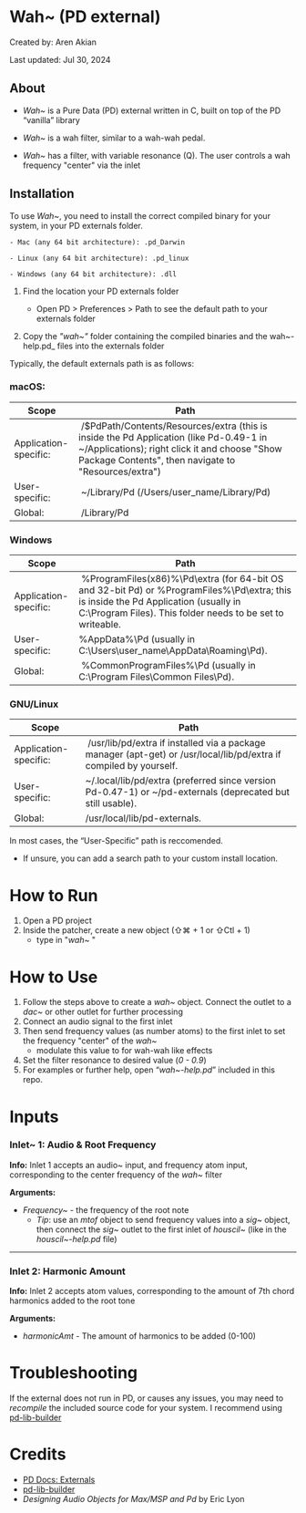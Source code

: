 Wah~ (PD external)
====
Created by: Aren Akian

Last updated: Jul 30, 2024


## About
 - _Wah~_ is a Pure Data (PD) external written in C, built on top of the PD “vanilla” library

- _Wah~_ is a wah filter, similar to a wah-wah pedal.

- _Wah~_ has a filter, with variable resonance (Q). The user controls a wah frequency "center" via the inlet


## Installation
To use _Wah~_, you need to install the correct compiled binary for your system, in your PD externals folder. 

    - Mac (any 64 bit architecture): .pd_Darwin

    - Linux (any 64 bit architecture): .pd_linux

    - Windows (any 64 bit architecture): .dll

1. Find the location your PD externals folder
    - Open PD > Preferences > Path to see the default path to your externals folder 

2. Copy the _"wah~"_ folder containing the compiled binaries and the wah~-help.pd_ files into the externals folder

Typically, the default externals path is as follows:
        
### macOS:

| Scope | Path |
| ------ | ------- |
| Application-specific: |  /$PdPath/Contents/Resources/extra (this is inside the Pd Application (like Pd-0.49-1 in ~/Applications); right click it and choose "Show Package Contents", then navigate to "Resources/extra") |
| User-specific: |  ~/Library/Pd (/Users/user_name/Library/Pd) |
| Global: |  /Library/Pd

### Windows
| Scope | Path |
| ------ | ------- |
| Application-specific: | %ProgramFiles(x86)%\Pd\extra (for 64-bit OS and 32-bit Pd) or %ProgramFiles%\Pd\extra; this is inside the Pd Application (usually in C:\Program Files). This folder needs to be set to writeable.
| User-specific: | %AppData%\Pd (usually in C:\Users\user_name\AppData\Roaming\Pd).
| Global: | %CommonProgramFiles%\Pd (usually in C:\Program Files\Common Files\Pd).

### GNU/Linux

| Scope | Path |
| ------ | ------- |
| Application-specific: |  /usr/lib/pd/extra if installed via a package manager (apt-get) or /usr/local/lib/pd/extra if compiled by yourself.
| User-specific: | ~/.local/lib/pd/extra (preferred since version Pd-0.47-1) or ~/pd-externals (deprecated but still usable).
| Global: | /usr/local/lib/pd-externals.

In most cases, the “User-Specific” path is reccomended.
- If unsure, you can add a search path to your custom install location. 



How to Run
=======

1. Open a PD project
2. Inside the patcher, create a new object (⇧⌘ + 1 or ⇧Ctl + 1) 
    - type in "_wah~_ "


How to Use
=======
1. Follow the steps above to create a _wah~_ object. Connect the outlet to a _dac~_ or other outlet for further processing
2. Connect an audio signal to the first inlet
3. Then send frequency values (as number atoms) to the first inlet to set the frequency "center" of the _wah~_
    - modulate this value to for wah-wah like effects
4. Set the filter resonance to desired value (_0 - 0.9_)
5. For examples or further help, open “_wah~-help.pd_” included in this repo.

Inputs
===

### Inlet~ 1: Audio & Root Frequency
**Info:** Inlet 1 accepts an audio~ input, and frequency atom input, corresponding to the center frequency of the _wah~_ filter 

**Arguments:** 
- _Frequency~_ - the frequency of the root note
    - _Tip_: use an _mtof_ object to send frequency values into a _sig~_ object, then connect the _sig~_ outlet to the first inlet of _houscil~_ (like in the _houscil~-help.pd_ file)


***
### Inlet 2: Harmonic Amount 

**Info:** Inlet 2 accepts atom values, corresponding to the amount of 7th chord harmonics added to the root tone

**Arguments:**
- _harmonicAmt_ - The amount of harmonics to be added (0-100)


Troubleshooting
===
If the external does not run in PD, or causes any issues, you may need to _recompile_ the included source code for your system. I recommend using [pd-lib-builder](https://github.com/pure-data/pd-lib-builder)

Credits
===
- [PD Docs: Externals](https://msp.ucsd.edu/Pd_documentation/x4.htm)
- [pd-lib-builder](https://github.com/pure-data/pd-lib-builder)
- _Designing Audio Objects for Max/MSP and Pd_ by Eric Lyon














